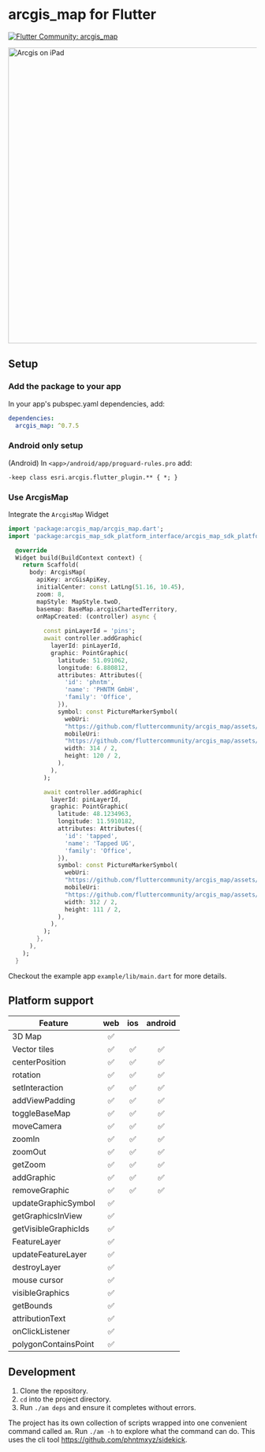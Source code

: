 # arcgis_map for Flutter

[![Flutter Community: arcgis_map](https://fluttercommunity.dev/_github/header/arcgis_map)](https://github.com/fluttercommunity/community)


<img src="https://github.com/fluttercommunity/arcgis_map/assets/1096485/14bd3d39-0770-4fd0-9d94-c6bce679fcd4" alt="Arcgis on iPad" width="600" />

## Setup


### Add the package to your app

In your app's pubspec.yaml dependencies, add:

```yaml
dependencies:
  arcgis_map: ^0.7.5
```


### Android only setup
(Android) In `<app>/android/app/proguard-rules.pro` add:

```
-keep class esri.arcgis.flutter_plugin.** { *; }
```


### Use ArcgisMap
Integrate the `ArcgisMap` Widget

```dart 
import 'package:arcgis_map/arcgis_map.dart';
import 'package:arcgis_map_sdk_platform_interface/arcgis_map_sdk_platform_interface.dart';

  @override
  Widget build(BuildContext context) {
    return Scaffold(
      body: ArcgisMap(
        apiKey: arcGisApiKey,
        initialCenter: const LatLng(51.16, 10.45),
        zoom: 8,
        mapStyle: MapStyle.twoD,
        basemap: BaseMap.arcgisChartedTerritory,
        onMapCreated: (controller) async {
          
          const pinLayerId = 'pins';
          await controller.addGraphic(
            layerId: pinLayerId,
            graphic: PointGraphic(
              latitude: 51.091062,
              longitude: 6.880812,
              attributes: Attributes({
                'id': 'phntm',
                'name': 'PHNTM GmbH',
                'family': 'Office',
              }),
              symbol: const PictureMarkerSymbol(
                webUri:
                "https://github.com/fluttercommunity/arcgis_map/assets/1096485/94178dba-5bb8-4f1e-a160-31bfe4c93d17",
                mobileUri:
                "https://github.com/fluttercommunity/arcgis_map/assets/1096485/94178dba-5bb8-4f1e-a160-31bfe4c93d17",
                width: 314 / 2,
                height: 120 / 2,
              ),
            ),
          );

          await controller.addGraphic(
            layerId: pinLayerId,
            graphic: PointGraphic(
              latitude: 48.1234963,
              longitude: 11.5910182,
              attributes: Attributes({
                'id': 'tapped',
                'name': 'Tapped UG',
                'family': 'Office',
              }),
              symbol: const PictureMarkerSymbol(
                webUri:
                "https://github.com/fluttercommunity/arcgis_map/assets/1096485/c84c524c-78b7-46e5-9bf1-a3a91853b2cf",
                mobileUri:
                "https://github.com/fluttercommunity/arcgis_map/assets/1096485/c84c524c-78b7-46e5-9bf1-a3a91853b2cf",
                width: 312 / 2,
                height: 111 / 2,
              ),
            ),
          );
        },
      ),
    );
  }
```

Checkout the example app `example/lib/main.dart` for more details.



## Platform support

| Feature              | web | ios | android |
|----------------------|:---:|:---:|:-------:|
| 3D Map               |  ✅  |     |         |
| Vector tiles         |  ✅  |  ✅  |    ✅    |
| centerPosition       |  ✅  |  ✅  |    ✅    |
| rotation             |  ✅  |  ✅  |    ✅    |
| setInteraction       |  ✅  |  ✅  |    ✅    |
| addViewPadding       |  ✅  |  ✅  |    ✅    |
| toggleBaseMap        |  ✅  |  ✅  |    ✅    |
| moveCamera           |  ✅  |  ✅  |    ✅    |
| zoomIn               |  ✅  |  ✅  |    ✅    |
| zoomOut              |  ✅  |  ✅  |    ✅    |
| getZoom              |  ✅  |  ✅  |    ✅    |
| addGraphic           |  ✅  |  ✅  |    ✅    |
| removeGraphic        |  ✅  |  ✅  |    ✅    |
| updateGraphicSymbol  |  ✅  |     |         |
| getGraphicsInView    |  ✅  |     |         |
| getVisibleGraphicIds |  ✅  |     |         |
| FeatureLayer         |  ✅  |     |         |
| updateFeatureLayer   |  ✅  |     |         |
| destroyLayer         |  ✅  |     |         |
| mouse cursor         |  ✅  |     |         |
| visibleGraphics      |  ✅  |     |         |
| getBounds            |  ✅  |     |         |
| attributionText      |  ✅  |     |         |
| onClickListener      |  ✅  |     |         |
| polygonContainsPoint |  ✅  |     |         |

## Development

1. Clone the repository.
2. `cd` into the project directory.
3. Run `./am deps` and ensure it completes without errors.

The project has its own collection of scripts wrapped into one convenient command called `am`.
Run `./am -h` to explore what the command can do.
This uses the cli tool https://github.com/phntmxyz/sidekick.

